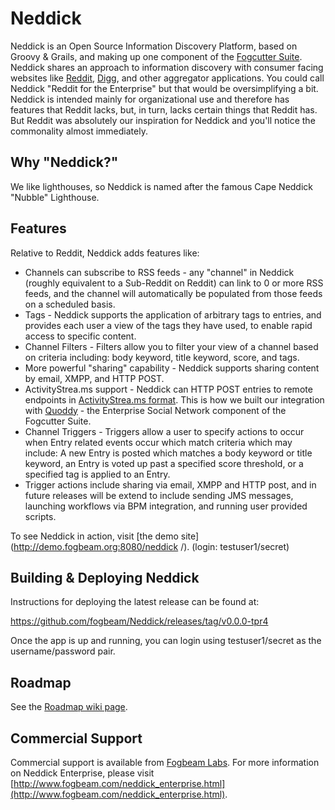 Neddick
========

Neddick is an Open Source Information Discovery Platform, based on Groovy & Grails, and making up one component 
of the [Fogcutter Suite](http://code.google.com/p/fogcutter).   Neddick shares an approach to information discovery
with consumer facing websites like [Reddit](http://www.reddit.com), [Digg](http://www.digg.com), and other aggregator
applications.  You could call Neddick "Reddit for the Enterprise" but that would be oversimplifying a bit.  
Neddick is intended mainly for organizational use and therefore has features that Reddit lacks, but, in turn, 
lacks certain things that Reddit has.  But Reddit was absolutely our inspiration for Neddick and you'll notice 
the commonality almost immediately.


Why "Neddick?"
----------------

We like lighthouses, so Neddick is named after the famous Cape Neddick "Nubble" Lighthouse.


Features
----------

Relative to Reddit, Neddick adds features like:

* Channels can subscribe to RSS feeds - any "channel" in Neddick (roughly equivalent to a Sub-Reddit on Reddit) can link to 0 or more RSS feeds, and the channel will automatically be populated from those feeds on a scheduled basis.
* Tags - Neddick supports the application of arbitrary tags to entries, and provides each user a view of the tags they have used, to enable rapid access to specific content.
* Channel Filters - Filters allow you to filter your view of a channel based on criteria including: body keyword, title keyword, score, and tags.
* More powerful "sharing" capability - Neddick supports sharing content by email, XMPP, and HTTP POST.
* ActivityStrea.ms support - Neddick can HTTP POST entries to remote endpoints in [ActivityStrea.ms format](http://www.activitystrea.ms).  This is how we built our integration with [Quoddy](http://code.google.com/p/quoddy) - the Enterprise Social Network component of the Fogcutter Suite.
* Channel Triggers - Triggers allow a user to specify actions to occur when Entry related events occur which match criteria which may include:  A new Entry is posted which matches a body keyword or title keyword, an Entry is voted up past a specified score threshold, or a specified tag is applied to an Entry.  
* Trigger actions include sharing via email, XMPP and HTTP post, and in future releases will be extend to include sending JMS messages, launching workflows via BPM integration, and running user provided scripts.

To see Neddick in action, visit [the demo site](http://demo.fogbeam.org:8080/neddick /). (login: testuser1/secret)  

Building & Deploying Neddick
----------

Instructions for deploying the latest release can be found at:

https://github.com/fogbeam/Neddick/releases/tag/v0.0.0-tpr4

Once the app is up and running, you can login using testuser1/secret  as the username/password pair.  
  

Roadmap
----------

See the [Roadmap wiki page](http://code.google.com/p/neddick/wiki/Roadmap).

Commercial Support
------------------

Commercial support is available from [Fogbeam Labs](http://www.fogbeam.com).  For more information on
Neddick Enterprise, please visit [http://www.fogbeam.com/neddick_enterprise.html](http://www.fogbeam.com/neddick_enterprise.html).

